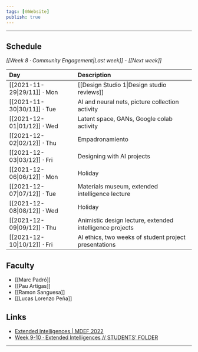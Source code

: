 ```yaml
---
tags: [🌐Website]
publish: true
---
```



---

## Schedule
_[[Week 8 · Community Engagement|Last week]] - [[Next week]]_

| Day                         | Description                                              |
|:--------------------------- |:-------------------------------------------------------- |
| [[2021-11-29\|29/11]] · Mon | [[Design Studio 1\|Design studio reviews]]               |
| [[2021-11-30\|30/11]] · Tue | AI and neural nets, picture collection activity          |
| [[2021-12-01\|01/12]] · Wed | Latent space, GANs, Google colab activity                |
| [[2021-12-02\|02/12]] · Thu | Empadronamiento                                          |
| [[2021-12-03\|03/12]] · Fri | Designing with AI projects                               |
| [[2021-12-06\|06/12]] · Mon | Holiday                                                  |
| [[2021-12-07\|07/12]] · Tue | Materials museum, extended intelligence lecture          |
| [[2021-12-08\|08/12]] · Wed | Holiday                                                  |
| [[2021-12-09\|09/12]] · Thu | Animistic design lecture, extended intelligence projects |
| [[2021-12-10\|10/12]] · Fri | AI ethics, two weeks of student project presentations    |

## Faculty
- [[Marc Padró]]
- [[Pau Artigas]]
- [[Ramon Sanguesa]]
- [[Lucas Lorenzo Peña]]

## Links
- [Extended Intelligences | MDEF 2022](https://community.emergentfutures.io/posts/mdef-2022-extended-intelligences)
- [Week 9-10 · Extended Intelligences // STUDENTS' FOLDER](https://drive.google.com/drive/folders/1qFJw1Fvd_Ta2LiKJmBYOwSj0-B6KbDIk?usp=sharing)

---